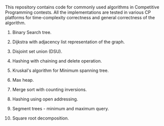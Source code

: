 This repository contains code for commonly used algorithms in Competitive Programming contests.
All the implementations are tested in various CP platforms for time-complexity correctness and
general correctness of the algorithm.

1. Binary Search tree.

2. Dijkstra with adjacency list representation of the graph.

3. Disjoint set union (DSU).

4. Hashing with chaining and delete operation.

5. Kruskal's algorithm for Minimum spanning tree.

6. Max heap.

7. Merge sort with counting inversions.

8. Hashing using open addressing.

9. Segment trees - minimum and maximum query.

10. Square root decomposition.

